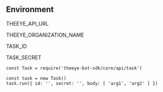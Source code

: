 

## Environment

THEEYE_API_URL

THEEYE_ORGANIZATION_NAME

TASK_ID

TASK_SECRET

```
const Task = require('theeye-bot-sdk/core/api/task')

const task = new Task()
task.run({ id: '', secret: '', body: [ 'arg1', 'arg2' ] })
```
